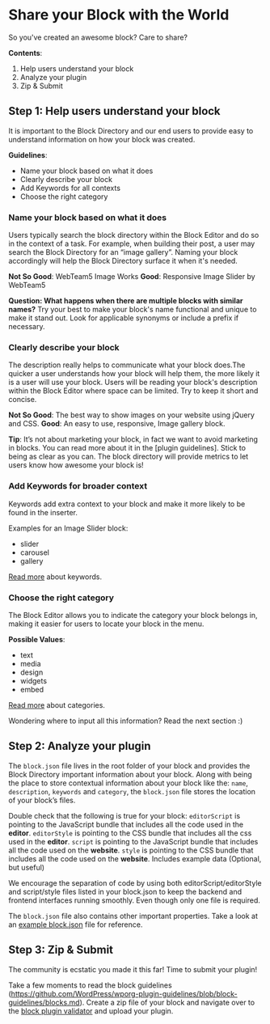 # Share your Block with the World

So you've created an awesome block? Care to share?

**Contents**:
1. Help users understand your block
2. Analyze your plugin
3. Zip & Submit

## Step 1: Help users understand your block

It is important to the Block Directory and our end users to provide easy to understand information on how your block was created.

**Guidelines**:

- Name your block based on what it does
- Clearly describe your block
- Add Keywords for all contexts
- Choose the right category

### Name your block based on what it does

Users typically search the block directory within the Block Editor and do so in the context of a task. For example, when building their post, a user may search the Block Directory for an “image gallery”. Naming your block accordingly will help the Block Directory surface it when it's needed.

**Not So Good**: WebTeam5 Image Works
**Good**: Responsive Image Slider by WebTeam5

**Question: What happens when there are multiple blocks with similar names?**
Try your best to make your block's name functional and unique to make it stand out. Look for applicable synonyms or include a prefix if necessary.

### Clearly describe your block

The description really helps to communicate what your block does.The quicker a user understands how your block will help them, the more likely it is a user will use your block. Users will be reading your block's description within the Block Editor where space can be limited. Try to keep it short and concise.

**Not So Good**: The best way to show images on your website using jQuery and CSS.
**Good**: An easy to use, responsive, Image gallery block. 

**Tip**: It’s not about marketing your block, in fact we want to avoid marketing in blocks. You can read more about it in the [plugin guidelines]. Stick to being as clear as you can. The block directory will provide metrics to let users know how awesome your block is!

### Add Keywords for broader context

Keywords add extra context to your block and make it more likely to be found in the inserter. 

Examples for an Image Slider block:
- slider
- carousel
- gallery

[Read more](https://github.com/WordPress/gutenberg/blob/master/docs/rfc/block-registration.md#keyword) about keywords.

### Choose the right category

The Block Editor allows you to indicate the category your block belongs in, making it easier for users to locate your block in the menu.

**Possible Values**:
- text
- media
- design
- widgets
- embed

[Read more](https://github.com/WordPress/gutenberg/blob/master/docs/rfc/block-registration.md#category) about categories.

Wondering where to input all this information? Read the next section :)

## Step 2: Analyze your plugin

The `block.json` file lives in the root folder of your block and provides the Block Directory important information about your block. Along with being the place to store contextual information about your block like the: `name`, `description`, `keywords` and `category`, the `block.json` file stores the location of your block’s files.

Double check that the following is true for your block:
`editorScript` is pointing to the JavaScript bundle that includes all the code used in the **editor**.
`editorStyle` is pointing to the CSS bundle that includes all the css used in the **editor**.
`script` is pointing to the JavaScript bundle that includes all the code used on the **website**.
`style` is pointing to the CSS bundle that includes all the code used on the **website**.
Includes example data (Optional, but useful)

We encourage the separation of code by using both editorScript/editorStyle and script/style files listed in your block.json to keep the backend and frontend interfaces running smoothly. Even though only one file is required.

The `block.json` file also contains other important properties. Take a look at an [example block.json](https://github.com/WordPress/gutenberg/blob/master/docs/rfc/block-registration.md#registering-a-block-type) file for reference.


## Step 3: Zip & Submit

The community is ecstatic you made it this far! Time to submit your plugin!

Take a few moments to read the block guidelines (https://github.com/WordPress/wporg-plugin-guidelines/blob/block-guidelines/blocks.md). Create a zip file of your block and navigate over to the [block plugin validator](https://wordpress.org/plugins/developers/block-plugin-validator/) and upload your plugin. 